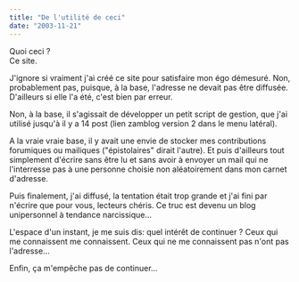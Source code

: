 ```yaml
---
title: "De l'utilité de ceci"
date: "2003-11-21"
---
```


Quoi ceci ?  
Ce site.

J'ignore si vraiment j'ai créé ce site pour satisfaire mon égo démesuré. Non, probablement pas, puisque, à la base, l'adresse ne devait pas être diffusée. D'ailleurs si elle l'a été, c'est bien par erreur.

Non, à la base, il s'agissait de développer un petit script de gestion, que j'ai utilisé jusqu'à il y a 14 post (lien zamblog version 2 dans le menu latéral).

A la vraie vraie base, il y avait une envie de stocker mes contributions forumiques ou mailiques ("épistolaires" dirait l'autre). Et puis d'ailleurs tout simplement d'écrire sans être lu et sans avoir à envoyer un mail qui ne l'interresse pas à une personne choisie non aléatoirement dans mon carnet d'adresse.

Puis finalement, j'ai diffusé, la tentation était trop grande et j'ai fini par n'écrire que pour vous, lecteurs chéris. Ce truc est devenu un blog unipersonnel à tendance narcissique...

L'espace d'un instant, je me suis dis: quel intérêt de continuer ? Ceux qui me connaissent me connaissent. Ceux qui ne me connaissent pas n'ont pas l'adresse...

Enfin, ça m'empêche pas de continuer...

